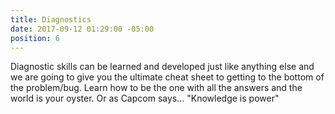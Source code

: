 ```yaml
---
title: Diagnostics
date: 2017-09-12 01:29:00 -05:00
position: 6
---
```


Diagnostic skills can be learned and developed just like anything else and we are going to give you the ultimate cheat sheet to getting to the bottom of the problem/bug. Learn how to be the one with all the answers and the world is your oyster. Or as Capcom says... "Knowledge is power"
